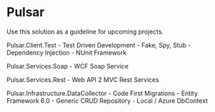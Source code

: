 # Pulsar

Use this solution as a guideline for upcoming projects.

Pulsar.Client.Test
	- Test Driven Development
	- Fake, Spy, Stub
	- Dependency Injection
	- NUnit Framework

Pulsar.Services.Soap
	- WCF Soap Service

Pulsar.Services.Rest
	- Web API 2 MVC Rest Services

Pulsar.Infrastructure.DataCollector
	- Code First Migrations
	- Entity Framework 6.0
	- Generic CRUD Repository
	- Local / Azure DbContext
	
	
